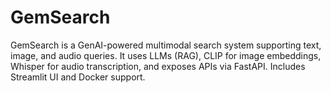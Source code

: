 
# GemSearch

GemSearch is a GenAI-powered multimodal search system supporting text, image, and audio queries. It uses LLMs (RAG), CLIP for image embeddings, Whisper for audio transcription, and exposes APIs via FastAPI. Includes Streamlit UI and Docker support.
